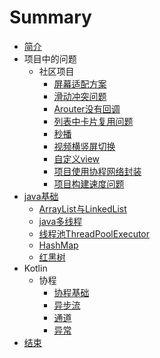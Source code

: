 # Summary

* [简介](README.md)
* 项目中的问题
    * 社区项目
        * [屏幕适配方案](community/屏幕适配方案.md)
        * [滑动冲突问题](community/解决嵌套coordinateLayout与banner滑动冲突.md)
        * [Arouter没有回调](community/处理arouter没有回调问题.md)
        * [列表中卡片复用问题](community/解决多列表复用卡片.md)
        * [秒播](community/秒播方案.md)
        * [视频横竖屏切换](community/视频横竖屏方案.md)
        * [自定义view](community/邀请函.md)
        * [项目使用协程网络封装](community/网络封装.md)
        * [项目构建速度问题](community/加速构建速度.md)
* [java基础](README.md)
    * [ArrayList与LinkedList](java/ArrayList与LinkedList.md)
    * [java多线程](java/多线程概念知识.md)
    * [线程池ThreadPoolExecutor](java/ThreadPoolExecutor源码分析.md)
    * [HashMap](java/HashMap相关.md)
    * [红黑树](java/红黑树搜索算法.md)
* Kotlin
    * 协程
        * [协程基础](kotlin/基础知识.md)
        * [异步流](kotlin/异步流.md)
        * [通道](kotlin/通道基础.md)
        * [异常](kotlin/异常处理.md)
* [结束](end/README.md)

